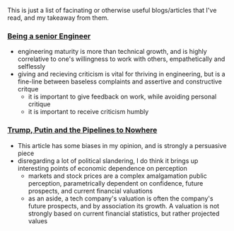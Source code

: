 This is just a list of facinating or otherwise useful blogs/articles that I've read, and my takeaway from them.

### [Being a senior Engineer](http://www.kitchensoap.com/2012/10/25/on-being-a-senior-engineer/)
- engineering maturity is more than technical growth, and is highly correlative to one's willingness to work with others, empathetically and selflessly
- giving and recieving criticism is vital for thriving in engineering, but is a fine-line between baseless complaints and assertive and constructive critque 
  - it is important to give feedback on work, while avoiding personal critique
  - it is important to receive criticism humbly

### [Trump, Putin and the Pipelines to Nowhere](https://medium.com/@AlexSteffen/trump-putin-and-the-pipelines-to-nowhere-742d745ce8fd#.b3ylhhvrt)
- This article has some biases in my opinion, and is strongly a persuasive piece
- disregarding a lot of political slandering, I do think it brings up interesting points of economic dependence on perception
  - markets and stock prices are a complex amalgamation public perception, parametrically dependent on confidence, future prospects, and current financial valuations
  - as an aside, a tech company's valuation is often the company's future prospects, and by association its growth. A valuation is not strongly based on current financial statistics, but rather projected values
